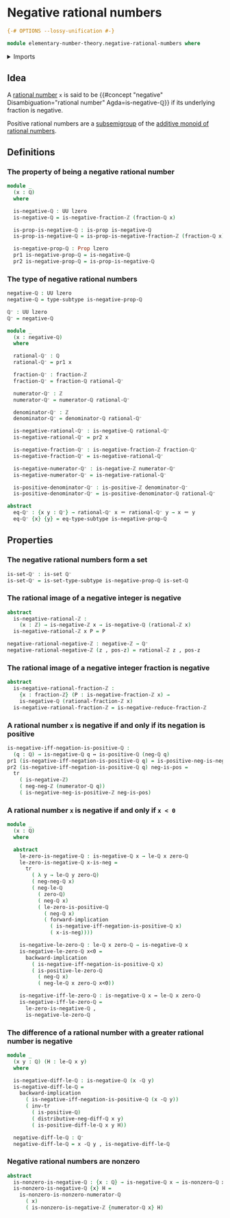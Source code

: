 # Negative rational numbers

```agda
{-# OPTIONS --lossy-unification #-}

module elementary-number-theory.negative-rational-numbers where
```

<details><summary>Imports</summary>

```agda
open import elementary-number-theory.integer-fractions
open import elementary-number-theory.integers
open import elementary-number-theory.cross-multiplication-difference-integer-fractions
open import elementary-number-theory.addition-rational-numbers
open import elementary-number-theory.difference-rational-numbers
open import elementary-number-theory.negative-integer-fractions
open import elementary-number-theory.negative-integers
open import elementary-number-theory.positive-integers
open import elementary-number-theory.positive-and-negative-integers
open import elementary-number-theory.positive-rational-numbers
open import elementary-number-theory.rational-numbers
open import elementary-number-theory.strict-inequality-rational-numbers
open import elementary-number-theory.nonzero-rational-numbers

open import foundation.coproduct-types
open import foundation.transport-along-identifications
open import foundation.dependent-pair-types
open import foundation.identity-types
open import foundation.propositions
open import foundation.logical-equivalences
open import foundation.sets
open import foundation.subtypes
open import foundation.universe-levels
```

</details>

## Idea

A [rational number](elementary-number-theory.rational-numbers.md) `x` is said to
be {{#concept "negative" Disambiguation="rational number" Agda=is-negative-ℚ}}
if its underlying fraction is negative.

Positive rational numbers are a [subsemigroup](group-theory.subsemigroups.md) of
the
[additive monoid of rational numbers](elementary-number-theory.additive-group-of-rational-numbers.md).

## Definitions

### The property of being a negative rational number

```agda
module _
  (x : ℚ)
  where

  is-negative-ℚ : UU lzero
  is-negative-ℚ = is-negative-fraction-ℤ (fraction-ℚ x)

  is-prop-is-negative-ℚ : is-prop is-negative-ℚ
  is-prop-is-negative-ℚ = is-prop-is-negative-fraction-ℤ (fraction-ℚ x)

  is-negative-prop-ℚ : Prop lzero
  pr1 is-negative-prop-ℚ = is-negative-ℚ
  pr2 is-negative-prop-ℚ = is-prop-is-negative-ℚ
```

### The type of negative rational numbers

```agda
negative-ℚ : UU lzero
negative-ℚ = type-subtype is-negative-prop-ℚ

ℚ⁻ : UU lzero
ℚ⁻ = negative-ℚ

module _
  (x : negative-ℚ)
  where

  rational-ℚ⁻ : ℚ
  rational-ℚ⁻ = pr1 x

  fraction-ℚ⁻ : fraction-ℤ
  fraction-ℚ⁻ = fraction-ℚ rational-ℚ⁻

  numerator-ℚ⁻ : ℤ
  numerator-ℚ⁻ = numerator-ℚ rational-ℚ⁻

  denominator-ℚ⁻ : ℤ
  denominator-ℚ⁻ = denominator-ℚ rational-ℚ⁻

  is-negative-rational-ℚ⁻ : is-negative-ℚ rational-ℚ⁻
  is-negative-rational-ℚ⁻ = pr2 x

  is-negative-fraction-ℚ⁻ : is-negative-fraction-ℤ fraction-ℚ⁻
  is-negative-fraction-ℚ⁻ = is-negative-rational-ℚ⁻

  is-negative-numerator-ℚ⁻ : is-negative-ℤ numerator-ℚ⁻
  is-negative-numerator-ℚ⁻ = is-negative-rational-ℚ⁻

  is-positive-denominator-ℚ⁻ : is-positive-ℤ denominator-ℚ⁻
  is-positive-denominator-ℚ⁻ = is-positive-denominator-ℚ rational-ℚ⁻

abstract
  eq-ℚ⁻ : {x y : ℚ⁻} → rational-ℚ⁻ x ＝ rational-ℚ⁻ y → x ＝ y
  eq-ℚ⁻ {x} {y} = eq-type-subtype is-negative-prop-ℚ
```

## Properties

### The negative rational numbers form a set

```agda
is-set-ℚ⁻ : is-set ℚ⁻
is-set-ℚ⁻ = is-set-type-subtype is-negative-prop-ℚ is-set-ℚ
```

### The rational image of a negative integer is negative

```agda
abstract
  is-negative-rational-ℤ :
    (x : ℤ) → is-negative-ℤ x → is-negative-ℚ (rational-ℤ x)
  is-negative-rational-ℤ x P = P

negative-rational-negative-ℤ : negative-ℤ → ℚ⁻
negative-rational-negative-ℤ (z , pos-z) = rational-ℤ z , pos-z
```

### The rational image of a negative integer fraction is negative

```agda
abstract
  is-negative-rational-fraction-ℤ :
    {x : fraction-ℤ} (P : is-negative-fraction-ℤ x) →
    is-negative-ℚ (rational-fraction-ℤ x)
  is-negative-rational-fraction-ℤ = is-negative-reduce-fraction-ℤ
```

### A rational number `x` is negative if and only if its negation is positive

```agda
is-negative-iff-negation-is-positive-ℚ :
  (q : ℚ) → is-negative-ℚ q ↔ is-positive-ℚ (neg-ℚ q)
pr1 (is-negative-iff-negation-is-positive-ℚ q) = is-positive-neg-is-negative-ℤ
pr2 (is-negative-iff-negation-is-positive-ℚ q) neg-is-pos =
  tr
    ( is-negative-ℤ)
    ( neg-neg-ℤ (numerator-ℚ q))
    ( is-negative-neg-is-positive-ℤ neg-is-pos)
```

### A rational number `x` is negative if and only if `x < 0`

```agda
module _
  (x : ℚ)
  where

  abstract
    le-zero-is-negative-ℚ : is-negative-ℚ x → le-ℚ x zero-ℚ
    le-zero-is-negative-ℚ x-is-neg =
      tr
        ( λ y → le-ℚ y zero-ℚ)
        ( neg-neg-ℚ x)
        ( neg-le-ℚ
          ( zero-ℚ)
          ( neg-ℚ x)
          ( le-zero-is-positive-ℚ
            ( neg-ℚ x)
            ( forward-implication
              ( is-negative-iff-negation-is-positive-ℚ x)
              ( x-is-neg))))

    is-negative-le-zero-ℚ : le-ℚ x zero-ℚ → is-negative-ℚ x
    is-negative-le-zero-ℚ x<0 =
      backward-implication
        ( is-negative-iff-negation-is-positive-ℚ x)
        ( is-positive-le-zero-ℚ
          ( neg-ℚ x)
          ( neg-le-ℚ x zero-ℚ x<0))

    is-negative-iff-le-zero-ℚ : is-negative-ℚ x ↔ le-ℚ x zero-ℚ
    is-negative-iff-le-zero-ℚ =
      le-zero-is-negative-ℚ ,
      is-negative-le-zero-ℚ
```

### The difference of a rational number with a greater rational number is negative

```agda
module _
  (x y : ℚ) (H : le-ℚ x y)
  where

  is-negative-diff-le-ℚ : is-negative-ℚ (x -ℚ y)
  is-negative-diff-le-ℚ =
    backward-implication
      ( is-negative-iff-negation-is-positive-ℚ (x -ℚ y))
      ( inv-tr
        ( is-positive-ℚ)
        ( distributive-neg-diff-ℚ x y)
        ( is-positive-diff-le-ℚ x y H))

  negative-diff-le-ℚ : ℚ⁻
  negative-diff-le-ℚ = x -ℚ y , is-negative-diff-le-ℚ
```

### Negative rational numbers are nonzero

```agda
abstract
  is-nonzero-is-negative-ℚ : {x : ℚ} → is-negative-ℚ x → is-nonzero-ℚ x
  is-nonzero-is-negative-ℚ {x} H =
    is-nonzero-is-nonzero-numerator-ℚ
      ( x)
      ( is-nonzero-is-negative-ℤ {numerator-ℚ x} H)
```
